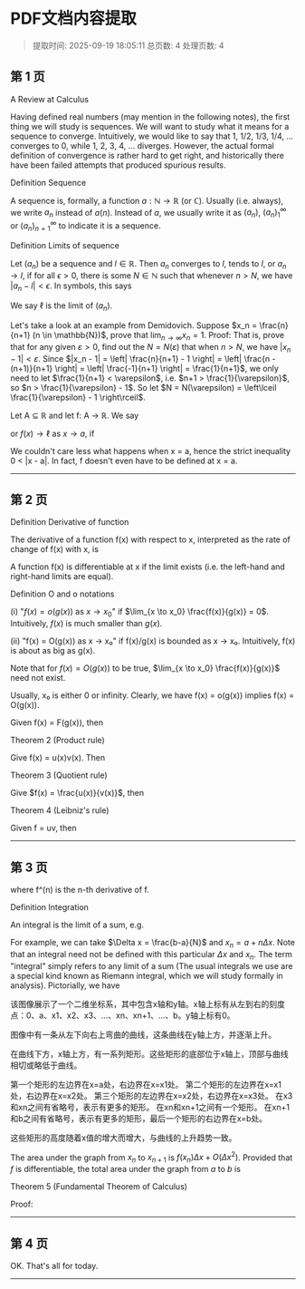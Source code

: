 # PDF文档内容提取
> 提取时间: 2025-09-19 18:05:11
> 总页数: 4
> 处理页数: 4

## 第 1 页

A Review at Calculus

Having defined real numbers (may mention in the following notes), the first thing we will study is sequences. We will want to study what it means for a sequence to converge. Intuitively, we would like to say that 1, 1/2, 1/3, 1/4, ... converges to 0, while 1, 2, 3, 4, ... diverges. However, the actual formal definition of convergence is rather hard to get right, and historically there have been failed attempts that produced spurious results.

Definition Sequence

A sequence is, formally, a function $a: \mathbb{N} \rightarrow \mathbb{R}$ (or $\mathbb{C}$). Usually (i.e. always), we write $a_n$ instead of $a(n)$. Instead of $a$, we usually write it as $(a_n)$, $(a_n)_1^\infty$ or $(a_n)_{n=1}^\infty$ to indicate it is a sequence.

Definition Limits of sequence

Let $(a_n)$ be a sequence and $l \in \mathbb{R}$. Then $a_n$ converges to $l$, tends to $l$, or $a_n \to l$, if for all $\epsilon > 0$, there is some $N \in \mathbb{N}$ such that whenever $n > N$, we have $|a_n - l| < \epsilon$. In symbols, this says

We say $\ell$ is the limit of $(a_n)$.

Let's take a look at an example from Demidovich. Suppose $x_n = \frac{n}{n+1} (n \in \mathbb{N})$,
prove that $\lim_{n \to \infty} x_n = 1$.
Proof: That is, prove that for any given $\varepsilon > 0$, find out the $N = N(\varepsilon)$ that
when $n > N$, we have $|x_n - 1| < \varepsilon$.
Since $|x_n - 1| = \left| \frac{n}{n+1} - 1 \right| = \left| \frac{n - (n+1)}{n+1} \right| = \left| \frac{-1}{n+1} \right| = \frac{1}{n+1}$,
we only need to let $\frac{1}{n+1} < \varepsilon$, i.e. $n+1 > \frac{1}{\varepsilon}$, so $n > \frac{1}{\varepsilon} - 1$.
So let $N = N(\varepsilon) = \left\lceil \frac{1}{\varepsilon} - 1 \right\rceil$.

Let A ⊆ ℝ and let f: A → ℝ. We say

or $f(x) \to \ell$ as $x \to a$, if

We couldn't care less what happens when x = a, hence the strict inequality
0 < |x - a|. In fact, f doesn't even have to be defined at x = a.

---

## 第 2 页

Definition Derivative of function

The derivative of a function f(x) with respect to x, interpreted as the rate of change of f(x) with x, is

A function f(x) is differentiable at x if the limit exists (i.e. the left-hand and right-hand limits are equal).

Definition O and o notations

(i) "$f(x) = o(g(x))$ as $x \to x_0$" if $\lim_{x \to x_0} \frac{f(x)}{g(x)} = 0$. Intuitively, $f(x)$ is much smaller than $g(x)$.

(ii) "f(x) = O(g(x)) as x → x₀" if f(x)/g(x) is bounded as x → x₀. Intuitively, f(x) is about as big as g(x).

Note that for $f(x) = O(g(x))$ to be true, $\lim_{x \to x_0} \frac{f(x)}{g(x)}$ need not exist.

Usually, x₀ is either 0 or infinity. Clearly, we have f(x) = o(g(x)) implies f(x) = O(g(x)).

Given f(x) = F(g(x)), then

Theorem 2 (Product rule)

Give f(x) = u(x)v(x). Then

Theorem 3 (Quotient rule)

Give $f(x) = \frac{u(x)}{v(x)}$, then

Theorem 4 (Leibniz's rule)

Given f = uv, then

---

## 第 3 页

where f^(n) is the n-th derivative of f.

Definition Integration

An integral is the limit of a sum, e.g.

For example, we can take $\Delta x = \frac{b-a}{N}$ and $x_n = a + n\Delta x$. Note that an integral need not be defined with this particular $\Delta x$ and $x_n$. The term "integral" simply refers to any limit of a sum (The usual integrals we use are a special kind known as Riemann integral, which we will study formally in analysis). Pictorially, we have

该图像展示了一个二维坐标系，其中包含x轴和y轴。x轴上标有从左到右的刻度点：0、a、x1、x2、x3、...、xn、xn+1、...、b。y轴上标有0。

图像中有一条从左下向右上弯曲的曲线，这条曲线在y轴上方，并逐渐上升。

在曲线下方，x轴上方，有一系列矩形。这些矩形的底部位于x轴上，顶部与曲线相切或略低于曲线。

第一个矩形的左边界在x=a处，右边界在x=x1处。
第二个矩形的左边界在x=x1处，右边界在x=x2处。
第三个矩形的左边界在x=x2处，右边界在x=x3处。
在x3和xn之间有省略号，表示有更多的矩形。
在xn和xn+1之间有一个矩形。
在xn+1和b之间有省略号，表示有更多的矩形，最后一个矩形的右边界在x=b处。

这些矩形的高度随着x值的增大而增大，与曲线的上升趋势一致。

The area under the graph from $x_n$ to $x_{n+1}$ is $f(x_n)\Delta x + O(\Delta x^2)$. Provided that $f$ is differentiable, the total area under the graph from $a$ to $b$ is

Theorem 5 (Fundamental Theorem of Calculus)

Proof:

---

## 第 4 页

OK. That's all for today.

---

